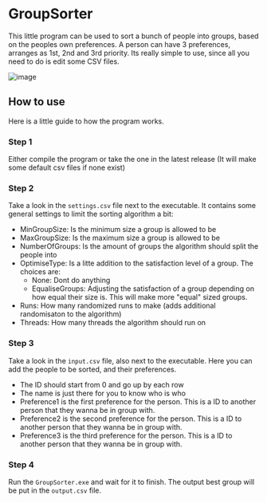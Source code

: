 # GroupSorter

This little program can be used to sort a bunch of people into groups, based on the peoples own preferences.
A person can have 3 preferences, arranges as 1st, 2nd and 3rd priority.
Its really simple to use, since all you need to do is edit some CSV files.

![image](https://user-images.githubusercontent.com/22596587/129479565-b6a2de2a-f838-4dec-8b8e-2f442ede7ce7.png)

## How to use
Here is a little guide to how the program works.

### Step 1
Either compile the program or take the one in the latest release (It will make some default csv files if none exist)

### Step 2
Take a look in the `settings.csv` file next to the executable.
It contains some general settings to limit the sorting algorithm a bit:
* MinGroupSize: Is the minimum size a group is allowed to be
* MaxGroupSize: Is the maximum size a group is allowed to be
* NumberOfGroups: Is the amount of groups the algorithm should split the people into
* OptimiseType: Is a litte addition to the satisfaction level of a group. The choices are:
  * None: Dont do anything
  * EqualiseGroups: Adjusting the satisfaction of a group depending on how equal their size is. This will make more "equal" sized groups.
* Runs: How many randomized runs to make (adds additional randomisaton to the algorithm)
* Threads: How many threads the algorithm should run on

### Step 3
Take a look in the `input.csv` file, also next to the executable.
Here you can add the people to be sorted, and their preferences.
* The ID should start from 0 and go up by each row
* The name is just there for you to know who is who
* Preference1 is the first preference for the person. This is a ID to another person that they wanna be in group with.
* Preference2 is the second preference for the person. This is a ID to another person that they wanna be in group with.
* Preference3 is the third preference for the person. This is a ID to another person that they wanna be in group with.

### Step 4
Run the `GroupSorter.exe` and wait for it to finish. The output best group will be put in the `output.csv` file.
